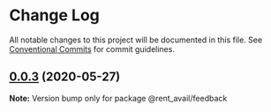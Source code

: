 # Change Log

All notable changes to this project will be documented in this file.
See [Conventional Commits](https://conventionalcommits.org) for commit guidelines.

## [0.0.3](https://github.com/rentalutions/elements/compare/@rent_avail/feedback@0.0.2...@rent_avail/feedback@0.0.3) (2020-05-27)

**Note:** Version bump only for package @rent_avail/feedback
